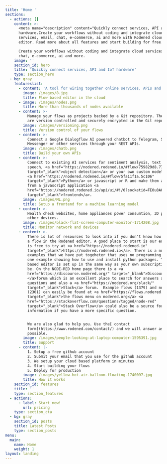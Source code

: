 ```yaml
---
title: 'Home '
sections:
  - actions: []
    content: >-
      <meta name="description" content="Quickly connect services, API and IoT
      hardware.Create your workflows without coding and integrate cloud
      services, email, chat, e-commerce, ai and more with Rodened cloud based
      editor. Read more about all features and start building for free.">

      Create your workflows without coding and integrate cloud services, email,
      chat, e-commerce, ai and more.
    image: ''
    section_id: hero
    title: 'Quickly connect services, API and IoT hardware'
    type: section_hero
  - bg: gray
    featureslist:
      - content: 'A tool for wiring together online services, APIs and hardware devices.'
        image: /images/8.jpg
        title: Flow based editor in the cloud
      - image: /images/nodes.png
        title: More than thousands of nodes available
      - content: >-
          Manage your flows as projects backed by a Git repository. The flows
          are version controlled and securely encrypted in the Git repository.
        image: /images/versioning.png
        title: Version control of your flows
      - content: >-
          Connect a Google Dialogflow AI powered chatbot to Telegram, Slack,
          Messenger or other services through your REST APIs.
        image: /images/chatb.png
        title: Build your own APIs
      - content: >-
          Connect to existing AI services for sentiment analysis, text to
          speech, <a href="https://nodered.rodened.io/#flow/759829d8.7796d8"
          target="_blank">object detection</a> or your own custom models using 
          <a href="https://nodered.rodened.io/#flow/5fa11f1a.5c106"
          target="_blank">Python</a> or javascript or R and make them available
          from a javascript application <a
          href="https://nodered.rodened.io/api/ui/#!/0?socketid=FE0u8A0NKakOSYJHAAAg"
          target="_blank">frontend</a>.
        image: /images/ML.png
        title: Setup a frontend for a machine learning model
      - content: >-
          Health check websites, home appliances power consumtion, 3D printer or
          other devices.
        image: /images/black-flat-screen-computer-monitor-1714208.jpg
        title: Monitor network and devices
      - content: >-
          There is lot of resources to look into if you don't know how to build
          a flow in the Rodened editor. A good place to start is our editor that
          is free to try at <a href="https://nodered.rodened.io"
          target="_blank">https://nodered.rodened.io</a>. There is a number of
          examples that we have put togeheter that uses no programming and also
          one example showing how to use and install python packages. The cloud
          based editor is set up in the same way as your own subscription will
          be. On the NODE-RED home page there is a <a
          href="https://discourse.nodered.org/" target="_blank">Discourse
          </a>forum which is an excellent place to search for answers and ask
          questions and also a <a href="https://nodered.org/slack/"
          target="_blank">Slack</a> forum.  Example flows (1379) and nodes
          (2361) can easily be found at <a href="https://flows.nodered.org/"
          target="_blank">the flows menu on nodered.org</a> <a
          href="https://stackoverflow.com/questions/tagged/node-red"
          target="_blank">Stack Overflow</a> could also be a source for
          information if you have a more specific question. 


          We are also glad to help you. Use the[ contact
          form](https://www.rodened.com/contact/) and we will answer as soon as
          possible.
        image: /images/people-looking-at-laptop-computer-1595391.jpg
        title: Support
      - content: |-
          1. Setup a free github account
          2. Submit your email that you use for the github account
          3. We setup your cloud based platform in minutes
          4. Start building your flows 
          5. Deploy for production
        image: /images/yellow-hot-air-balloon-floating-1740097.jpg
        title: How it works
    section_id: features
    title: ''
    type: section_features
  - actions:
      - label: Start now!
        url: pricing
    type: section_cta
  - bg: gray
    section_id: posts
    title: Latest Posts
    type: section_posts
menu:
  main:
    name: Home
    weight: 1
layout: landing
---
```


